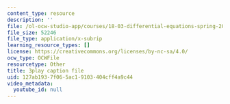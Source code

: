```yaml
---
content_type: resource
description: ''
file: /ol-ocw-studio-app/courses/18-03-differential-equations-spring-2010/127ab1937f065ac19103404cff4a9c44_peYvLk_HZdw.vtt
file_size: 52246
file_type: application/x-subrip
learning_resource_types: []
license: https://creativecommons.org/licenses/by-nc-sa/4.0/
ocw_type: OCWFile
resourcetype: Other
title: 3play caption file
uid: 127ab193-7f06-5ac1-9103-404cff4a9c44
video_metadata:
  youtube_id: null
---
```

